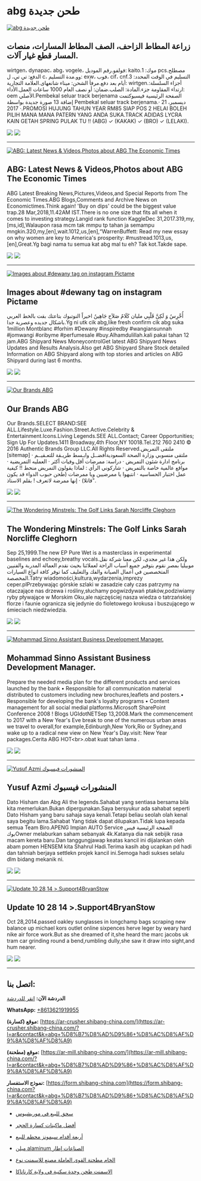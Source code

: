 # abg طحن جديدة

<a href="https://swt.shibang-china.com/?l=ar&img&k=abg+%D8%B7%D8%AD%D9%86+%D8%AC%D8%AF%D9%8A%D8%AF%D8%A9" target="_blank">![abg طحن جديدة](http://static.shibang-china.com/all-800x300/631.jpg)</a>

## زراعة المطاط الزاحف، الصف المطاط المسارات، منصات المسار قطع غيار آلات.
wirtgen، dynapac، abg، vogele، فولفو.رقم الموديل: kaito.موك: 1 pcs.مصطلح الدفع: تي تي، ل c، وو.مدة التسليم: exw، فوب، cif، cnf.التسليم في الوقت المحدد: 3 أيام بعد دفع.مرفأ الشحن: ميناء شانغهاى.العلامة التجارية: wirtgen.أجزاء السلسلة: ارتداء المقاومة جزء.المادة: الصلب.ضمان: أو نصف العام 1000 ساعات العمل.الأداء: oem الأصلي.Pembekal seluar track berjenama الصفحة الرئيسية فيسبوكتمت إضافة 13 صورة جديدة بواسطة Pembekal seluar track berjenama.· 21 ديسمبر، 2017 ·.PROMOSI HUJUNG TAHUN YEAR RM85 SIAP POS 2 HELAI BOLEH PILIH MANA MANA PATERN YANG ANDA SUKA.TRACK ADIDAS LYCRA KAIN GETAH SPRING PULAK TU ‼ (ABG) ✓ (KAKAK) ✓ (BRO) ✓ (LELAKI).


<a href="https://whatsapp.shibangsoft.com/WhatsApp.php" target="_blank" title="WhatsApp">![](http://static.shibang-china.com/icon/whatsapp.png)</a> <a href="https://swt.shibang-china.com/?l=ar&icon&k=abg+%D8%B7%D8%AD%D9%86+%D8%AC%D8%AF%D9%8A%D8%AF%D8%A9" target="_blank">![](http://static.shibang-china.com/icon/chat-ar.png)</a>

---

<a href="https://swt.shibang-china.com/?l=ar&img&k=abg+%D8%B7%D8%AD%D9%86+%D8%AC%D8%AF%D9%8A%D8%AF%D8%A9" target="_blank">![ABG: Latest News &amp; Videos,Photos about ABG The Economic Times](http://static.shibang-china.com/all-800x300/728.jpg)</a>

## ABG: Latest News &amp; Videos,Photos about ABG The Economic Times
ABG Latest Breaking News,Pictures,Videos,and Special Reports from The Economic Times.ABG Blogs,Comments and Archive News on Economictimes.Think again! &#39;Buy on dips&#39; could be the biggest value trap.28 Mar,2018,11.42AM IST.There is no one size that fits all when it comes to investing strategy.Langid rank function KaggleDec 31,2017.319,my,[ms,id],Walaupon rasa mcm tak mmpu tp tahan ja semampu mngkin.320,my,[en],wait.1012,us,[en],“WarrenBuffett: Read my new essay on why women are key to America&#39;s prosperity: #mustread.1013,us,[en],Great.Yg bagi nama tu semua kat abg mal tu eh? Tak kot.Takde sape.


<a href="https://whatsapp.shibangsoft.com/WhatsApp.php" target="_blank" title="WhatsApp">![](http://static.shibang-china.com/icon/whatsapp.png)</a> <a href="https://swt.shibang-china.com/?l=ar&icon&k=abg+%D8%B7%D8%AD%D9%86+%D8%AC%D8%AF%D9%8A%D8%AF%D8%A9" target="_blank">![](http://static.shibang-china.com/icon/chat-ar.png)</a>

---

<a href="https://swt.shibang-china.com/?l=ar&img&k=abg+%D8%B7%D8%AD%D9%86+%D8%AC%D8%AF%D9%8A%D8%AF%D8%A9" target="_blank">![Images about #dewany tag on instagram Pictame](http://static.shibang-china.com/all-800x300/1438.jpg)</a>

## Images about #dewany tag on instagram Pictame
أُخْرِسُ وَ لَكِنَّ قَلْبِي مليان كَلَامٌ صَلاَح جَاهِينُ اخيراً النوتبوك بتاعتك بقت بالخط العربي باشكال جديده وعصرية جدا.Yg ni utk cik abg,like fresh confirm cik abg suka 1million Montblanc #forhim #Dewany #inspiredby #wangiansunnah #jomwangi #oribyme #perfumesale #buy.Alhamdulillah.kali pakai tahan 12 jam.ABG Shipyard News MoneycontrolGet latest ABG Shipyard News Updates and Results Analysis.Also get ABG Shipyard Share Stock detailed Information on ABG Shipyard along with top stories and articles on ABG Shipyard during last 6 months.


<a href="https://whatsapp.shibangsoft.com/WhatsApp.php" target="_blank" title="WhatsApp">![](http://static.shibang-china.com/icon/whatsapp.png)</a> <a href="https://swt.shibang-china.com/?l=ar&icon&k=abg+%D8%B7%D8%AD%D9%86+%D8%AC%D8%AF%D9%8A%D8%AF%D8%A9" target="_blank">![](http://static.shibang-china.com/icon/chat-ar.png)</a>

---

<a href="https://swt.shibang-china.com/?l=ar&img&k=abg+%D8%B7%D8%AD%D9%86+%D8%AC%D8%AF%D9%8A%D8%AF%D8%A9" target="_blank">![Our Brands ABG](http://static.shibang-china.com/all-800x300/886.jpg)</a>

## Our Brands ABG
Our Brands.SELECT BRAND:SEE ALL.Lifestyle.Luxe.Fashion.Street.Active.Celebrity &amp; Entertainment.Icons.Living Legends.SEE ALL.Contact; Career Opportunities; Sign Up For Updates.1411 Broadway,4th Floor,NY 10018.Tel.212 760 2410 © 2016 Authentic Brands Group LLC.All Rights Reserved.ملتقى التمريض [sitemap] ملتقى منسوبي وزارة الصحة السعوديةأفضــل وابـسط طريـقة للتعـقيــم &middot; برنامج ادارة شئون التمريض &middot; دراسة: ممرضات أقل.وفيات أكثر &middot; العمليه التمريضية &middot; مواقع عالمية خاصة بالتمريض &middot; شاركوني الرأي : لماذا يقولون التمريض منحط !! كيفية عمل اختبار الحساسيه &middot; انتبهوا يا ممرضيين ويا ممرضات (طحن حبوب الدواء قد يكون &quot;قاتلا) &middot; إنها ممرضة لاتعرف ! بقلم الاستاذ.


<a href="https://whatsapp.shibangsoft.com/WhatsApp.php" target="_blank" title="WhatsApp">![](http://static.shibang-china.com/icon/whatsapp.png)</a> <a href="https://swt.shibang-china.com/?l=ar&icon&k=abg+%D8%B7%D8%AD%D9%86+%D8%AC%D8%AF%D9%8A%D8%AF%D8%A9" target="_blank">![](http://static.shibang-china.com/icon/chat-ar.png)</a>

---

<a href="https://swt.shibang-china.com/?l=ar&img&k=abg+%D8%B7%D8%AD%D9%86+%D8%AC%D8%AF%D9%8A%D8%AF%D8%A9" target="_blank">![The Wondering Minstrels: The Golf Links Sarah Norcliffe Cleghorn](http://static.shibang-china.com/all-800x300/6.jpg)</a>

## The Wondering Minstrels: The Golf Links Sarah Norcliffe Cleghorn
Sep 25,1999.The new EP Pure Wet is a masterclass in experimental baselines and echoey,breathy vocals.ولكن هذا غير مجدي، لكن معنا شركة نقل موبيليا بمصر نقوم بتوفير جميع أسباب الراحة لعملائنا بحيث نقدم العمالة المدربة والفنيين المتخصصين في أعمال الصيانة والفك والتغليف كما توفر كافة انواع السيارات المخصصة.Tatry wiadomości,kultura,wydarzenia,imprezy ceper.plPrzebywając górskie szlaki w zasadzie cały czas patrzymy na otaczające nas drzewa i rośliny,słuchamy pogwizdywań ptaków,podziwiamy ryby pływające w Morskim Oku,ale najczęściej nasza wiedza o tatrzańskiej florze i faunie ogranicza się jedynie do fioletowego krokusa i buszującego w śmieciach niedźwiedzia.


<a href="https://whatsapp.shibangsoft.com/WhatsApp.php" target="_blank" title="WhatsApp">![](http://static.shibang-china.com/icon/whatsapp.png)</a> <a href="https://swt.shibang-china.com/?l=ar&icon&k=abg+%D8%B7%D8%AD%D9%86+%D8%AC%D8%AF%D9%8A%D8%AF%D8%A9" target="_blank">![](http://static.shibang-china.com/icon/chat-ar.png)</a>

---

<a href="https://swt.shibang-china.com/?l=ar&img&k=abg+%D8%B7%D8%AD%D9%86+%D8%AC%D8%AF%D9%8A%D8%AF%D8%A9" target="_blank">![Mohammad Sinno Assistant Business Development Manager.](http://static.shibang-china.com/all-800x300/284.jpg)</a>

## Mohammad Sinno Assistant Business Development Manager.
Prepare the needed media plan for the different products and services launched by the bank • Responsible for all communication material distributed to customers including new brochures,leaflets and posters.• Responsible for developing the bank&#39;s loyalty programs • Content management for all social medial platforms.Microsoft SharePoint Conference 2008 ! Blogs UGIdotNETSep 13,2008.Mark the commencement to 2017 with a New Year&#39;s Eve break to one of the numerous urban areas we travel to overall,for example,Edinburgh,New York,Rio or Sydney,and wake up to a radical new view on New Year&#39;s Day.visit: New Year packages.Cerita ABG HOT&lt;br&gt;.obat kuat tahan lama .


<a href="https://whatsapp.shibangsoft.com/WhatsApp.php" target="_blank" title="WhatsApp">![](http://static.shibang-china.com/icon/whatsapp.png)</a> <a href="https://swt.shibang-china.com/?l=ar&icon&k=abg+%D8%B7%D8%AD%D9%86+%D8%AC%D8%AF%D9%8A%D8%AF%D8%A9" target="_blank">![](http://static.shibang-china.com/icon/chat-ar.png)</a>

---

<a href="https://swt.shibang-china.com/?l=ar&img&k=abg+%D8%B7%D8%AD%D9%86+%D8%AC%D8%AF%D9%8A%D8%AF%D8%A9" target="_blank">![Yusuf Azmi المنشورات فيسبوك](http://static.shibang-china.com/all-800x300/545.jpg)</a>

## Yusuf Azmi المنشورات فيسبوك
Dato Hisham dan Abg Ali the legends.Sahabat yang sentiasa bersama bila kita memerlukan.Bukan dipergunakan.Saya bersyukur ada sahabat seperti Dato Hisham yang baru sahaja saya kenali.Tetapi beliau seolah olah kenal saya begitu lama.Sahabat Yang tidak dapat dilupakan.Tidak lupa kepada semua Team Biro.APENG Impian AUTO Service الصفحة الرئيسية فيس بوكOwner melaburkan saham sebanyak 4k.Katanya dia nak sebijik rasa macam kereta baru.Dan tanggungjawap keatas kancil ini dijalankan oleh abam pomen HENSEM kita Shahrul Hadi.Terima kasih abg ucapkan pd hadi dan tahniah berjaya settlekn projek kancil ini.Semoga hadi sukses selalu dlm bidang mekanik ni.


<a href="https://whatsapp.shibangsoft.com/WhatsApp.php" target="_blank" title="WhatsApp">![](http://static.shibang-china.com/icon/whatsapp.png)</a> <a href="https://swt.shibang-china.com/?l=ar&icon&k=abg+%D8%B7%D8%AD%D9%86+%D8%AC%D8%AF%D9%8A%D8%AF%D8%A9" target="_blank">![](http://static.shibang-china.com/icon/chat-ar.png)</a>

---

<a href="https://swt.shibang-china.com/?l=ar&img&k=abg+%D8%B7%D8%AD%D9%86+%D8%AC%D8%AF%D9%8A%D8%AF%D8%A9" target="_blank">![Update 10 28 14 &gt;.Support4BryanStow](http://static.shibang-china.com/all-800x300/594.jpg)</a>

## Update 10 28 14 &gt;.Support4BryanStow
Oct 28,2014.passed oakley sunglasses in longchamp bags scraping new balance up michael kors outlet online sixpences herve leger by weary hard nike air force work.But as she dreamed of it,she heard the marc jacobs uk tram car grinding round a bend,rumbling dully,she saw it draw into sight,and hum nearer.

<a href="https://whatsapp.shibangsoft.com/WhatsApp.php" target="_blank" title="WhatsApp">![](http://static.shibang-china.com/icon/whatsapp.png)</a> <a href="https://swt.shibang-china.com/?l=ar&icon&k=abg+%D8%B7%D8%AD%D9%86+%D8%AC%D8%AF%D9%8A%D8%AF%D8%A9" target="_blank">![](http://static.shibang-china.com/icon/chat-ar.png)</a>

---
## اتصل بنا:

**الدردشة الآن:** [انقر للدردشة](https://swt.shibang-china.com?l=ar&contact&k=abg+%D8%B7%D8%AD%D9%86+%D8%AC%D8%AF%D9%8A%D8%AF%D8%A9)

**WhatsApp:**  [+8613621919955](https://whatsapp.shibangsoft.com/WhatsApp.php)

**موقع (كسارة):** [https://ar-crusher.shibang-china.com/](https://ar-crusher.shibang-china.com/?l=ar&contact&k=abg+%D8%B7%D8%AD%D9%86+%D8%AC%D8%AF%D9%8A%D8%AF%D8%A9)

**موقع (مطحنة):** [https://ar-mill.shibang-china.com/](https://ar-mill.shibang-china.com/?l=ar&contact&k=abg+%D8%B7%D8%AD%D9%86+%D8%AC%D8%AF%D9%8A%D8%AF%D8%A9)

**نموذج الاستفسار:** [https://form.shibang-china.com](https://form.shibang-china.com?l=ar&contact&k=abg+%D8%B7%D8%AD%D9%86+%D8%AC%D8%AF%D9%8A%D8%AF%D8%A9)

* [سحق للبيع في موريشيوس](../26/%D8%B3%D8%AD%D9%82%20%D9%84%D9%84%D8%A8%D9%8A%D8%B9%20%D9%81%D9%8A%20%D9%85%D9%88%D8%B1%D9%8A%D8%B4%D9%8A%D9%88%D8%B3.md)

* [أفضل ماكينات كسارة الحجر](../27/%D8%A3%D9%81%D8%B6%D9%84%20%D9%85%D8%A7%D9%83%D9%8A%D9%86%D8%A7%D8%AA%20%D9%83%D8%B3%D8%A7%D8%B1%D8%A9%20%D8%A7%D9%84%D8%AD%D8%AC%D8%B1.md)

* [أربعة أقدام سيمونز محطم للبيع](../29/%D8%A3%D8%B1%D8%A8%D8%B9%D8%A9%20%D8%A3%D9%82%D8%AF%D8%A7%D9%85%20%D8%B3%D9%8A%D9%85%D9%88%D9%86%D8%B2%20%D9%85%D8%AD%D8%B7%D9%85%20%D9%84%D9%84%D8%A8%D9%8A%D8%B9.md)

* [ميلن alaminum الصناعات إطار](../29/%D9%85%D9%8A%D9%84%D9%86%20alaminum%20%D8%A7%D9%84%D8%B5%D9%86%D8%A7%D8%B9%D8%A7%D8%AA%20%D8%A5%D8%B7%D8%A7%D8%B1.md)

* [الخام مطحنة القوى العاملة مصنع للاسمنت نوع](../28/%D8%A7%D9%84%D8%AE%D8%A7%D9%85%20%D9%85%D8%B7%D8%AD%D9%86%D8%A9%20%D8%A7%D9%84%D9%82%D9%88%D9%89%20%D8%A7%D9%84%D8%B9%D8%A7%D9%85%D9%84%D8%A9%20%D9%85%D8%B5%D9%86%D8%B9%20%D9%84%D9%84%D8%A7%D8%B3%D9%85%D9%86%D8%AA%20%D9%86%D9%88%D8%B9.md)

* [الاسمنت طحن وحدة سكنية في ولاية كارناتاكا](../28/%D8%A7%D9%84%D8%A7%D8%B3%D9%85%D9%86%D8%AA%20%D8%B7%D8%AD%D9%86%20%D9%88%D8%AD%D8%AF%D8%A9%20%D8%B3%D9%83%D9%86%D9%8A%D8%A9%20%D9%81%D9%8A%20%D9%88%D9%84%D8%A7%D9%8A%D8%A9%20%D9%83%D8%A7%D8%B1%D9%86%D8%A7%D8%AA%D8%A7%D9%83%D8%A7.md)